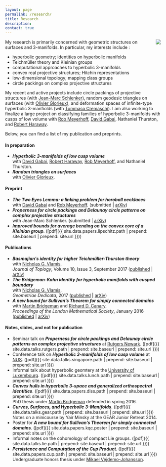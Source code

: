 ```yaml
---
layout: page
permalink: /research/
title: Research
description:
contact: true
---
```


<img class="one" align="right" src="{{'/assets/img/hull.pdf' | prepend: site.baseurl | prepend: site.url }}">My research is primarily concerned with geometric structures on surfaces and 3-manifolds. In particular, my interests include :

* hyperbolic geometry; identities on hyperbolic manifolds
* Teichmüller theory and Kleinian groups
* computational approaches to hyperbolic 3-manifolds
* convex real projective structures; Hitchin representations
* low-dimensional topology; mapping class groups
* circle packings on complex projective structures

My recent and active projects include circle packings of projective structures (with [Jean-Marc Schlenker]({{site.data.coauthors.Schlenker.url}})), random geodesic triangles on surfaces (with [Olivier Glorieux]({{site.data.coauthors.Glorieux.url}})), and deformation spaces of infinite-type hyperbolic 3-manfiolds (with [Tommaso Cremaschi]({{site.data.coauthors.Cremaschi.url}})). I am also working to finalize a large project on classifying families of hyperbolic 3-manifolds with cusps of low volume with [Rob Meyerhoff]({{site.data.coauthors.Meyerhoff.url}}), [David Gabai]({{site.data.coauthors.Gabai.url}}), Nathaniel Thurston, and [Robert Haraway]({{site.data.coauthors.Haraway.url}}).

Below, you can find a list of my publication and preprints.

#### In preparation
* **_Hyperbolic 3-manifolds of low cusp volume_**  
    with [David Gabai]({{site.data.coauthors.Gabai.url}}), [Robert Haraway]({{site.data.coauthors.Haraway.url}}), [Rob Meyerhoff]({{site.data.coauthors.Meyerhoff.url}}), and Nathaniel Thurston.
* **_Random triangles on surfaces_**  
    with [Olivier Glorieux]({{site.data.coauthors.Glorieux.url}}).

#### Preprint
* **_The Two Eyes Lemma: a linking problem for horoball necklaces_**  
    with [David Gabai]({{site.data.coauthors.Gabai.url}}) and [Rob Meyerhoff]({{site.data.coauthors.Meyerhoff.url}}). (submitted \| [arXiv]({{site.data.papers.eyes.arxiv}}))
* **_Properness for circle packings and Delaunay circle patterns on complex projective structures_**  
    with Jean-Marc Schlenker. (submitted \| [arXiv]({{site.data.papers.proper.arxiv}}))
* **_Improved bounds for average bending on the convex core of a Kleinian group_**. ([pdf]({{ site.data.papers.lipschitz.path | prepend: site.baseurl | prepend: site.url }}))

#### Publications
* **_Basmajian's identity for higher Teichmüller-Thurston theory_**  
    with [Nicholas G. Vlamis]({{site.data.coauthors.Vlamis.url}}).  
    _Journal of Toplogy_, Volume 10, Issue 3, September 2017 ([published]({{site.data.papers.hitchin.journal}}) \| [arXiv]({{site.data.papers.hitchin.arxiv}}))
* **_The Bridgeman-Kahn identity for hyperbolic manifolds with cusped boundary_**  
    with [Nicholas G. Vlamis]({{site.data.coauthors.Vlamis.url}}).  
    _Geometriae Dedicata_, 2017 ([published]({{site.data.papers.ident.journal}}) \| [arXiv]({{site.data.papers.ident.arxiv}}))
* **_A new bound for Sullivan’s Theorem for simply connected domains_**  
    with [Martin Bridgeman]({{site.data.coauthors.Bridgeman.url}}) and [Richard D. Canary]({{site.data.coauthors.Canary.url}}).  
    _Proceedings of the London Mathematical Society_, January 2016 ([published]({{site.data.papers.kqc.journal}}) \| [arXiv]({{site.data.papers.kqc.arxiv}}))

#### Notes, slides, and not for publication
* Seminar talk on **_Properness for circle packings and Delaunay circle patterns on complex projective structures_** at [Rutgers Newark]({{site.data.links.Rutgers_Newark.url}}). ([pdf]({{ site.data.talks.rutgers.path | prepend: site.baseurl | prepend: site.url }}))
* Conference talk on **_Hyperbolic 3-manifolds of low cusp volume_** at [NUS]({{site.data.links.NUS.url}}). ([pdf]({{ site.data.talks.singapore.path | prepend: site.baseurl | prepend: site.url }}))
* Informal talk about hyperbolic geomtery at the [University of Luxembourg]({{site.data.links.Luxembourg.url}}). ([pdf]({{ site.data.talks.lunch.path | prepend: site.baseurl | prepend: site.url }}))
* **_Convex hulls in hyperbolic 3-space and generalized orthospectral identities_**. ([pdf]({{ site.data.papers.diss.path | prepend: site.baseurl | prepend: site.url }}))  
    PhD thesis under [Martin Bridgeman]({{site.data.coauthors.Bridgeman.url}}) defended in spring 2016.
* **_Curves, Surfaces, and Hyperbolic 3-Manifolds_**. ([pdf]({{ site.data.talks.gear.path | prepend: site.baseurl | prepend: site.url }}))   
    Notes on a minicourse by Yair Minsky at the GEAR Junior Retreat 2014.
* Poster for **_A new bound for Sullivan’s Theorem for simply connected domains_**. ([pdf]({{ site.data.papers.kqc.poster | prepend: site.baseurl | prepend: site.url }}))
* Informal notes on the cohomology of compact Lie groups. ([pdf]({{ site.data.talks.lie.path | prepend: site.baseurl | prepend: site.url }}))
* **_Persistence and Computation of the Cup Product_**. ([pdf]({{ site.data.papers.cup.path | prepend: site.baseurl | prepend: site.url }}))  
    Undergraduate honors thesis under [Mikael Vejdemo-Johansson]({{site.data.coauthors.Johansson.url}}).
